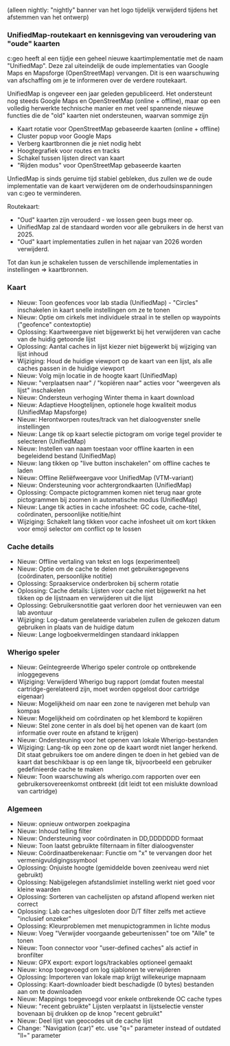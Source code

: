 (alleen nightly: "nightly" banner van het logo tijdelijk verwijderd tijdens het afstemmen van het ontwerp)

### UnifiedMap-routekaart en kennisgeving van veroudering van "oude" kaarten
c:geo heeft al een tijdje een geheel nieuwe kaartimplementatie met de naam "UnifiedMap". Deze zal uiteindelijk de oude implementaties van Google Maps en Mapsforge (OpenStreetMap) vervangen. Dit is een waarschuwing van afschaffing om je te informeren over de verdere routekaart.

UnifiedMap is ongeveer een jaar geleden gepubliceerd. Het ondersteunt nog steeds Google Maps en OpenStreetMap (online + offline), maar op een volledig herwerkte technische manier en met veel spannende nieuwe functies die de "old" kaarten niet ondersteunen, waarvan sommige zijn
- Kaart rotatie voor OpenStreetMap gebaseerde kaarten (online + offline)
- Cluster popup voor Google Maps
- Verberg kaartbronnen die je niet nodig hebt
- Hoogtegrafiek voor routes en tracks
- Schakel tussen lijsten direct van kaart
- "Rijden modus" voor OpenStreetMap gebaseerde kaarten

UnfiedMap is sinds geruime tijd stabiel gebleken, dus zullen we de oude implementatie van de kaart verwijderen om de onderhoudsinspanningen van c:geo te verminderen.

Routekaart:
- "Oud" kaarten zijn verouderd - we lossen geen bugs meer op.
- UnifiedMap zal de standaard worden voor alle gebruikers in de herst van 2025.
- "Oud" kaart implementaties zullen in het najaar van 2026 worden verwijderd.

Tot dan kun je schakelen tussen de verschillende implementaties in instellingen => kaartbronnen.

### Kaart
- Nieuw: Toon geofences voor lab stadia (UnifiedMap) - "Circles" inschakelen in kaart snelle instellingen om ze te tonen
- Nieuw: Optie om cirkels met individuele straal in te stellen op waypoints ("geofence" contextoptie)
- Oplossing: Kaartweergave niet bijgewerkt bij het verwijderen van cache van de huidig getoonde lijst
- Oplossing: Aantal caches in lijst kiezer niet bijgewerkt bij wijziging van lijst inhoud
- Wijziging: Houd de huidige viewport op de kaart van een lijst, als alle caches passen in de huidige viewport
- Nieuw: Volg mijn locatie in de hoogte kaart (UnifiedMap)
- Nieuw: "verplaatsen naar" / "kopiëren naar" acties voor "weergeven als lijst" inschakelen
- Nieuw: Ondersteun verhoging Winter thema in kaart download
- Nieuw: Adaptieve Hoogtelijnen, optionele hoge kwaliteit modus (UnifiedMap Mapsforge)
- Nieuw: Herontworpen routes/track van het dialoogvenster snelle instellingen
- Nieuw: Lange tik op kaart selectie pictogram om vorige tegel provider te selecteren (UnifiedMap)
- Nieuw: Instellen van naam toestaan voor offline kaarten in een begeleidend bestand (UnifiedMap)
- Nieuw: lang tikken op "live button inschakelen" om offline caches te laden
- Nieuw: Offline Reliëfweergave voor UnifiedMap (VTM-variant)
- Nieuw: Ondersteuning voor achtergrondkaarten (UnifiedMap)
- Oplossing: Compacte pictogrammen komen niet terug naar grote pictogrammen bij zoomen in automatische modus (UnifiedMap)
- Nieuw: Lange tik acties in cache infosheet: GC code, cache-titel, coördinaten, persoonlijke notitie/hint
- Wijziging: Schakelt lang tikken voor cache infosheet uit om kort tikken voor emoji selector om conflict op te lossen

### Cache details
- Nieuw: Offline vertaling van tekst en logs (experimenteel)
- Nieuw: Optie om de cache te delen met gebruikersgegevens (coördinaten, persoonlijke notitie)
- Oplossing: Spraakservice onderbroken bij scherm rotatie
- Oplossing: Cache details: Lijsten voor cache niet bijgewerkt na het tikken op de lijstnaam en verwijderen uit die lijst
- Oplossing: Gebruikersnotitie gaat verloren door het vernieuwen van een lab avontuur
- Wijziging: Log-datum gerelateerde variabelen zullen de gekozen datum gebruiken in plaats van de huidige datum
- Nieuw: Lange logboekvermeldingen standaard inklappen

### Wherigo speler
- Nieuw: Geïntegreerde Wherigo speler controle op ontbrekende inloggegevens
- Wijziging: Verwijderd Wherigo bug rapport (omdat fouten meestal cartridge-gerelateerd zijn, moet worden opgelost door cartridge eigenaar)
- Nieuw: Mogelijkheid om naar een zone te navigeren met behulp van kompas
- Nieuw: Mogelijkheid om coördinaten op het klembord te kopiëren
- Nieuw: Stel zone center in als doel bij het openen van de kaart (om informatie over route en afstand te krijgen)
- Nieuw: Ondersteuning voor het openen van lokale Wherigo-bestanden
- Wijziging: Lang-tik op een zone op de kaart wordt niet langer herkend. Dit staat gebruikers toe om andere dingen te doen in het gebied van de kaart dat beschikbaar is op een lange tik, bijvoorbeeld een gebruiker gedefinieerde cache te maken
- Nieuw: Toon waarschuwing als wherigo.com rapporten over een gebruikersovereenkomst ontbreekt (dit leidt tot een mislukte download van cartridge)

### Algemeen
- Nieuw: opnieuw ontworpen zoekpagina
- Nieuw: Inhoud telling filter
- Nieuw: Ondersteuning voor coördinaten in DD,DDDDDDD formaat
- Nieuw: Toon laatst gebruikte filternaam in filter dialoogvenster
- Nieuw: Coördinaatberekenaar: Functie om "x" te vervangen door het vermenigvuldigingssymbool
- Oplossing: Onjuiste hoogte (gemiddelde boven zeeniveau werd niet gebruikt)
- Oplossing: Nabijgelegen afstandslimiet instelling werkt niet goed voor kleine waarden
- Oplossing: Sorteren van cachelijsten op afstand aflopend werken niet correct
- Oplossing: Lab caches uitgesloten door D/T filter zelfs met actieve "inclusief onzeker"
- Oplossing: Kleurproblemen met menupictogrammen in lichte modus
- Nieuw: Voeg "Verwijder voorgaande gebeurtenissen" toe om "Alle" te tonen
- Nieuw: Toon connector voor "user-defined caches" als actief in bronfilter
- Nieuw: GPX export: export logs/trackables optioneel gemaakt
- Nieuw: knop toegevoegd om log sjablonen te verwijderen
- Oplossing: Importeren van lokale map krijgt willekeurige mapnaam
- Oplossing: Kaart-downloader biedt beschadigde (0 bytes) bestanden aan om te downloaden
- Nieuw: Mappings toegevoegd voor enkele ontbrekende OC cache types
- Nieuw: "recent gebruikte" Lijsten verplaatst in lijstselectie venster bovenaan bij drukken op de knop "recent gebruikt"
- Nieuw: Deel lijst van geocodes uit de cache lijst
- Change: "Navigation (car)" etc. use "q=" parameter instead of outdated "ll=" parameter
